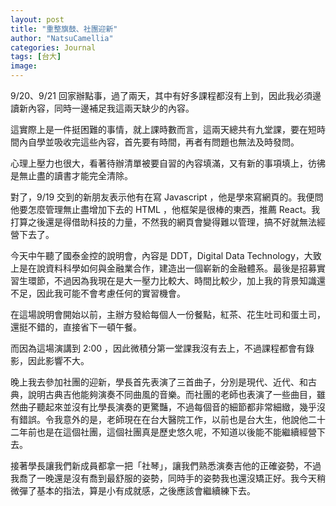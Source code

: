 ```yaml
---
layout: post
title: "重整旗鼓、社團迎新"
author: "NatsuCamellia"
categories: Journal
tags: [台大]
image: 
---
```


9/20、9/21 回家辦點事，過了兩天，其中有好多課程都沒有上到，因此我必須邊讀新內容，同時一邊補足我這兩天缺少的內容。

這實際上是一件挺困難的事情，就上課時數而言，這兩天總共有九堂課，要在短時間內自學並吸收完這些內容，首先要有時間，再者有問題也無法及時發問。

心理上壓力也很大，看著待辦清單被要自習的內容填滿，又有新的事項填上，彷彿是無止盡的讀書才能完全清除。

對了，9/19 交到的新朋友表示他有在寫 Javascript ，他是學來寫網頁的。我便問他要怎麼管理無止盡增加下去的 HTML ，他框架是很棒的東西，推薦 React。我打算之後還是得借助科技的力量，不然我的網頁會變得難以管理，搞不好就無法經營下去了。

今天中午聽了國泰金控的說明會，內容是 DDT，Digital Data Technology，大致上是在說資料科學如何與金融業合作，建造出一個嶄新的金融體系。最後是招募實習生環節，不過因為我現在是大一壓力比較大、時間比較少，加上我的背景知識還不足，因此我可能不會考慮任何的實習機會。

在這場說明會開始以前，主辦方發給每個人一份餐點，紅茶、花生吐司和蛋土司，還挺不錯的，直接省下一頓午餐。

而因為這場演講到 2:00 ，因此微積分第一堂課我沒有去上，不過課程都會有錄影，因此影響不大。

晚上我去參加社團的迎新，學長首先表演了三首曲子，分別是現代、近代、和古典，說明古典吉他能夠演奏不同曲風的音樂。而社團的老師也表演了一些曲目，雖然曲子聽起來並沒有比學長演奏的更驚豔，不過每個音的細節都非常細緻，幾乎沒有錯誤。令我意外的是，老師現在在台大醫院工作，以前也是台大生，他說他二十二年前也是在這個社團，這個社團真是歷史悠久呢，不知道以後能不能繼續經營下去。

接著學長讓我們新成員都拿一把「社琴」，讓我們熟悉演奏吉他的正確姿勢，不過我喬了一晚還是沒有喬到最舒服的姿勢，同時手的姿勢我也還沒矯正好。我今天稍微彈了基本的指法，算是小有成就感，之後應該會繼續練下去。